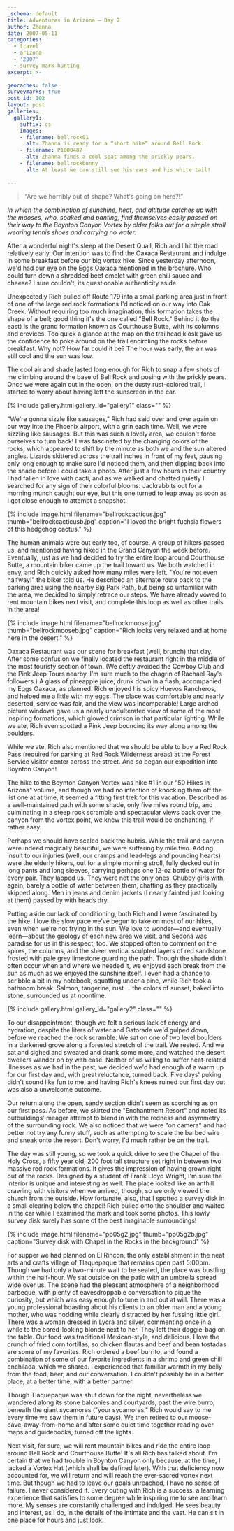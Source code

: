 ```yaml
---
_schema: default
title: Adventures in Arizona — Day 2
author: Zhanna
date: 2007-05-11
categories:
  - travel
  - arizona
  - '2007'
  - survey mark hunting
excerpt: >- 
  
geocaches: false
surveymarks: true
post_id: 102
layout: post     
galleries:
  gallery1:
    suffix: cs
    images: 
    - filename: bellrock01
      alt: Zhanna is ready for a “short hike” around Bell Rock.
    - filename: P1000487
      alt: Zhanna finds a cool seat among the prickly pears.
    - filename: bellrockbunny
      alt: At least we can still see his ears and his white tail!    
                           
---
```


> “Are we horribly out of shape?  What's going on here?!”

_In which the combination of sunshine, heat, and altitude catches up with the mooses, who, soaked and panting, find themselves easily passed on their way to the Boynton Canyon Vortex by older folks out for a simple stroll wearing tennis shoes and carrying no water._

After a wonderful night's sleep at the Desert Quail, Rich and I hit the road relatively early.  Our intention was to find the Oaxaca Restaurant and indulge in some breakfast before our big vortex hike.  Since yesterday afternoon, we'd had our eye on the Eggs Oaxaca mentioned in the brochure.  Who could turn down a shredded beef omelet with green chili sauce and cheese?  I sure couldn't, its questionable authenticity aside.

Unexpectedly Rich pulled off Route 179 into a small parking area just in front of one of the large red rock formations I'd noticed on our way into Oak Creek.  Without requiring too much imagination, this formation takes the shape of a bell; good thing it's the one called "Bell Rock."  Behind it (to the east) is the grand formation known as Courthouse Butte, with its columns and crevices.  Too quick a glance at the map on the trailhead kiosk gave us the confidence to poke around on the trail encircling the rocks before breakfast.  Why not?  How far could it be?  The hour was early, the air was still cool and the sun was low.    

The cool air and shade lasted long enough for Rich to snap a few shots of me climbing around the base of Bell Rock and posing with the prickly pears.  Once we were again out in the open, on the dusty rust-colored trail, I started to worry about having left the sunscreen in the car.

{% include gallery.html gallery_id="gallery1" class="" %}

"We're gonna sizzle like sausages," Rich had said over and over again on our way into the Phoenix airport, with a grin each time.  Well, we were sizzling like sausages.  But this was such a lovely area, we couldn't force ourselves to turn back!  I was fascinated by the changing colors of the rocks, which appeared to shift by the minute as both we and the sun altered angles.  Lizards skittered across the trail inches in front of my feet, pausing only long enough to make sure I'd noticed them, and then dipping back into the shade before I could take a photo.  After just a few hours in their country I had fallen in love with cacti, and as we walked and chatted quietly I searched for any sign of their colorful blooms.  Jackrabbits out for a morning munch caught our eye, but this one turned to leap away as soon as I got close enough to attempt a snapshot.  

{% include image.html filename="bellrockcacticus.jpg" thumb="bellrockcacticusb.jpg" caption="I loved the bright fuchsia flowers of this hedgehog cactus." %}

The human animals were out early too, of course.  A group of hikers passed us, and mentioned having hiked in the Grand Canyon the week before.  Eventually, just as we had decided to try the entire loop around Courthouse Butte, a mountain biker came up the trail toward us.  We both watched in envy, and Rich quickly asked how many miles were left.  "You're not even halfway!" the biker told us.  He described an alternate route back to the parking area using the nearby Big Park Path, but being so unfamiliar with the area, we decided to simply retrace our steps.  We have already vowed to rent mountain bikes next visit, and complete this loop as well as other trails in the area!

{% include image.html filename="bellrockmoose.jpg" thumb="bellrockmooseb.jpg" caption="Rich looks very relaxed and at home here in the desert." %}

Oaxaca Restaurant was our scene for breakfast (well, brunch) that day.  After some confusion we finally located the restaurant right in the middle of the most touristy section of town.  (We deftly avoided the Cowboy Club and the Pink Jeep Tours nearby, I'm sure much to the chagrin of Rachael Ray's followers.)  A glass of pineapple juice, drunk down in a flash, accompanied my Eggs Oaxaca, as planned.  Rich enjoyed his spicy Huevos Rancheros, and helped me a little with my eggs.  The place was comfortable and nearly deserted, service was fair, and the view was incomparable!  Large arched picture windows gave us a nearly unadulterated view of some of the most inspiring formations, which glowed crimson in that particular lighting.  While we ate, Rich even spotted a Pink Jeep bouncing its way along among the boulders.

While we ate, Rich also mentioned that we should be able to buy a Red Rock Pass (required for parking at Red Rock Wilderness areas) at the Forest Service visitor center across the street.  And so began our expedition into Boynton Canyon!  

The hike to the Boynton Canyon Vortex was hike #1 in our "50 Hikes in Arizona" volume, and though we had no intention of knocking them off the list one at at time, it seemed a fitting first trek for this vacation.  Described as a well-maintained path with some shade, only five miles round trip, and culminating in a steep rock scramble and spectacular views back over the canyon from the vortex point, we knew this trail would be enchanting, if rather easy.

Perhaps we should have scaled back the hubris.  While the trail and canyon were indeed magically beautiful, we were suffering by mile two.  Adding insult to our injuries (well, our cramps and lead-legs and pounding hearts) were the elderly hikers, out for a simple morning stroll, fully decked out in long pants and long sleeves, carrying perhaps one 12-oz bottle of water for every pair.  They lapped us.  They were not the only ones.  Chubby girls with, again, barely a bottle of water between them, chatting as they practically skipped along.   Men in jeans and denim jackets (I nearly fainted just looking at them) passed by with heads dry.  

Putting aside our lack of conditioning, both Rich and I were fascinated by the hike.  I love the slow pace we've begun to take on most of our hikes, even when we're not frying in the sun.  We love to wonder—and eventually learn—about the geology of each new area we visit, and Sedona was paradise for us in this respect, too.  We stopped often to comment on the spires, the columns, and the sheer vertical sculpted layers of red sandstone frosted with pale grey limestone guarding the path.  Though the shade didn't often occur when and where we needed it, we enjoyed each break from the sun as much as we enjoyed the sunshine itself.    I even had a chance to scribble a bit in my notebook, squatting under a pine, while Rich took a bathroom break.  Salmon, tangerine, rust ... the colors of sunset, baked into stone, surrounded us at noontime.  

{% include gallery.html gallery_id="gallery2" class="" %}

To our disappointment, though we felt a serious lack of energy and hydration, despite the liters of water and Gatorade we'd gulped down, before we reached the rock scramble.  We sat on one of two level boulders in a darkened grove along a forested stretch of the trail.  We rested.  And we sat and sighed and sweated and drank some more, and watched the desert dwellers wander on by with ease.  Neither of us willing to suffer heat-related illnesses as we had in the past, we decided we'd had enough of a warm up for our first day and, with great reluctance, turned back.  Five days' puking didn't sound like fun to me, and having Rich's knees ruined our first day out was also a unwelcome outcome.  

Our return along the open, sandy section didn't seem as scorching as on our first pass.  As before, we skirted the "Enchantment Resort" and noted its outbuildings' meager attempt to blend in with the redness and asymmetry of the surrounding rock.  We also noticed that we were "on camera" and had better not try any funny stuff, such as attempting to scale the barbed wire and sneak onto the resort.  Don't worry, I'd much rather be on the trail.

The day was still young, so we took a quick drive to see the Chapel of the Holy Cross, a fifty year old, 200 foot tall structure set right in between two massive red rock formations.  It gives the impression of having grown right out of the rocks.  Designed by a student of Frank Lloyd Wright, I'm sure the interior is unique and interesting as well.  The place looked like an anthill crawling with visitors when we arrived, though, so we only viewed the church from the outside.  How fortunate, also, that I spotted a survey disk in a small clearing below the chapel!  Rich pulled onto the shoulder and waited in the car while I examined the mark and took some photos.  This lowly survey disk surely has some of the best imaginable surroundings!

{% include image.html filename="pp05g2.jpg" thumb="pp05g2b.jpg" caption="Survey disk with Chapel in the Rocks in the background" %}

For supper we had planned on El Rincon, the only establishment in the neat arts and crafts village of Tlaquepaque that remains open past 5:00pm.  Though we had only a two-minute wait to be seated, the place was bustling within the half-hour.  We sat outside on the patio with an umbrella spread wide over us.   The scene had the pleasant atmosphere of a neighborhood barbeque, with plenty of eavesdroppable conversation to pique the curiosity, but which was easy enough to tune in and out at will.  There was a young professional boasting about his clients to an older man and a young mother, who was nodding while clearly distracted by her fussing little girl. There was a woman dressed in Lycra and silver, commenting once in a while to the bored-looking blonde next to her.  They left their doggie-bag on the table.  Our food was traditional Mexican-style, and delicious.  I love the crunch of fried corn tortillas, so chicken flautas and beef and bean tostadas are some of my favorites.  Rich ordered a beef burrito, and found a combination of some of our favorite ingredients in a shrimp and green chili enchilada, which we shared.  I experienced that familiar warmth in my belly from the food, beer, and our conversation.  I couldn't possibly be in a better place, at a better time, with a better partner.

Though Tlaquepaque was shut down for the night, nevertheless we wandered along its stone balconies and courtyards, past the wire burro, beneath the giant sycamores ("your sycamores," Rich would say to me every time we saw them in future days).   We then retired to our moose-cave-away-from-home and after some quiet time together reading over maps and guidebooks, turned off the lights.

Next visit, for sure, we will rent mountain bikes and ride the entire loop around Bell Rock and Courthouse Butte!  It's all Rich has talked about.  I'm certain that we had trouble in Boynton Canyon only because, at the time, I lacked a Vortex Hat (which shall be defined later).  With that deficiency now accounted for, we will return and will reach the ever-sacred vortex next time.  But though we had to leave our goals unreached, I have no sense of failure.  I never considered it.  Every outing with Rich is a success, a learning experience that satisfies to some degree while inspiring me to see and learn more.  My senses are constantly challenged and indulged.  He sees beauty and interest, as I do, in the details of the intimate and the vast.  He can sit in one place for hours and just look.  

